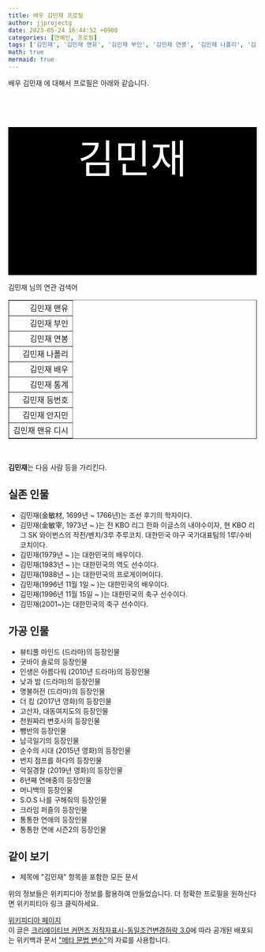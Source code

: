 ```yaml
---
title: 배우 김민재 프로필
author: jjprojectg
date: 2023-05-24 16:44:52 +0900
categories: [연예인, 프로필]
tags: ['김민재', '김민재 맨유', '김민재 부인', '김민재 연봉', '김민재 나폴리', '김민재 배우', '김민재 통계', '김민재 등번호', '김민재 안지민', '김민재 맨유 디시']
math: true
mermaid: true
---
```


<p>
배우 김민재 에 대해서  프로필은 아래와 같습니다. 
</p>
<div class="textimage_container" style="background-color:black ; width:100%; height:300px; ">
  <p style=" color: white; text-align: center;font-size:80">김민재</p>
</div>
<p>
 김민재 님의 연관 검색어
</p>
<table  border="1" class="dataframe"> <tr style="text-align: right;"> <td> 김민재 맨유 </td></tr> <tr style="text-align: right;"> <td> 김민재 부인 </td></tr> <tr style="text-align: right;"> <td> 김민재 연봉 </td></tr> <tr style="text-align: right;"> <td> 김민재 나폴리 </td></tr> <tr style="text-align: right;"> <td> 김민재 배우 </td></tr> <tr style="text-align: right;"> <td> 김민재 통계 </td></tr> <tr style="text-align: right;"> <td> 김민재 등번호 </td></tr> <tr style="text-align: right;"> <td> 김민재 안지민 </td></tr> <tr style="text-align: right;"> <td> 김민재 맨유 디시 </td></tr></table>
<br />
<p><b>김민재</b>는 다음 사람 등을 가리킨다.
</p>

<h2>실존 인물</h2>
<ul><li>김민재(金敏材, 1699년 ~ 1766년)는 조선 후기의 학자이다.</li>
<li>김민재(金敏宰, 1973년 ~ )는 전 KBO 리그 한화 이글스의 내야수이자, 현 KBO 리그 SK 와이번스의 작전/벤치/3루 주루코치. 대한민국 야구 국가대표팀의 1루/수비코치이다.</li>
<li>김민재(1979년 ~ )는 대한민국의 배우이다.</li>
<li>김민재(1983년 ~ )는 대한민국의 역도 선수이다.</li>
<li>김민재(1988년 ~ )는 대한민국의 프로게이머이다.</li>
<li>김민재(1996년 11월 1일 ~ )는 대한민국의 배우이다.</li>
<li>김민재(1996년 11월 15일 ~ )는 대한민국의 축구 선수이다.</li>
<li>김민재(2001~)는 대한민국의 축구 선수이다.</li></ul>

<h2>가공 인물</h2>
<ul><li>뷰티풀 마인드 (드라마)의 등장인물</li>
<li>굿바이 솔로의 등장인물</li>
<li>인생은 아름다워 (2010년 드라마)의 등장인물</li>
<li>낮과 밤 (드라마)의 등장인물</li>
<li>명불허전 (드라마)의 등장인물</li>
<li>더 킹 (2017년 영화)의 등장인물</li>
<li>고산자, 대동여지도의 등장인물</li>
<li>천원짜리 변호사의 등장인물</li>
<li>뺑반의 등장인물</li>
<li>남극일기의 등장인물</li>
<li>순수의 시대 (2015년 영화)의 등장인물</li>
<li>번지 점프를 하다의 등장인물</li>
<li>악질경찰 (2019년 영화)의 등장인물</li>
<li>6년째 연애중의 등장인물</li>
<li>머니백의 등장인물</li>
<li>S.O.S 나를 구해줘의 등장인물</li>
<li>크라임 퍼즐의 등장인물</li>
<li>통통한 연애의 등장인물</li>
<li>통통한 연애 시즌2의 등장인물</li></ul>

<h2>같이 보기</h2>
<ul><li><span>제목에 "김민재" 항목을 포함한 모든 문서</span></li></ul>
<p>
위의 정보들은 위키피디아 정보를 활용하여 만들었습니다. 
더 정확한 프로필을 원하신다면 위키피티아 링크 클릭하세요. 
</p>
<a href="https://ko.wikipedia.org/wiki/김민재" >위키피디아 페이지 </a>


<footer>
이 글은 <a href="https://creativecommons.org/licenses/by-sa/3.0/">크리에이티브 커먼즈 저작자표시-동일조건변경허락 3.0</a>에 따라 공개된 배포되는 위키백과 문서 <a href="https://ko.wikipedia.org/wiki/메타_문법_변수">"메타 문법 변수"</a>의 자료를 사용합니다.
</footer>

